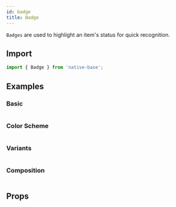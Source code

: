 ```yaml
---
id: badge
title: Badge
---
```


`Badges` are used to highlight an item's status for quick recognition.

## Import

```jsx
import { Badge } from 'native-base';
```

## Examples

### Basic

```ComponentSnackPlayer path=composites,Badge,usage.tsx

```

### Color Scheme

```ComponentSnackPlayer path=composites,Badge,color.tsx

```

### Variants

```ComponentSnackPlayer path=composites,Badge,variants.tsx

```

### Composition

```ComponentSnackPlayer path=composites,Badge,composition.tsx

```

## Props

```ComponentPropTable path=composites,Badge,index.tsx

```
